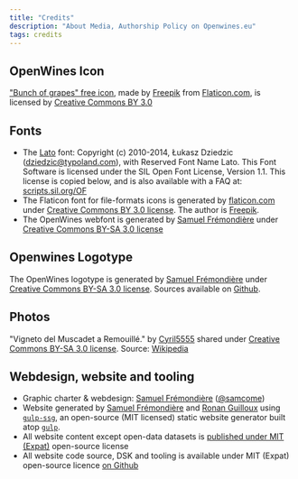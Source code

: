 ```yaml
---
title: "Credits"
description: "About Media, Authorship Policy on Openwines.eu"
tags: credits
---
```


## OpenWines Icon

["Bunch of grapes" free icon](http://www.flaticon.com/free-icon/bunch-of-grapes_65676), made by [Freepik](http://www.flaticon.com/authors/freepik) from [Flaticon.com](http://www.flaticon.com), is licensed by [Creative Commons BY 3.0](http://creativecommons.org/licenses/by/3.0/)

## Fonts

- The [Lato](http://www.latofonts.com/lato-free-fonts/) font: Copyright (c) 2010-2014, Łukasz Dziedzic (dziedzic@typoland.com), with Reserved Font Name Lato. This Font Software is licensed under the SIL Open Font License, Version 1.1.
This license is copied below, and is also available with a FAQ at: [scripts.sil.org/OF](http://scripts.sil.org/OF)
- The Flaticon font for file-formats icons is generated by [flaticon.com](http://www.flaticon.com) under [Creative Commons BY 3.0 license](http://creativecommons.org/licenses/by/3.0/). The author is [Freepik](http://www.freepik.com).
- The OpenWines webfont is generated by [Samuel Frémondière](http://samcome.github.io/build/) under [Creative Commons BY-SA 3.0 license](http://creativecommons.org/licenses/by-sa/3.0/)

## Openwines Logotype

The OpenWines logotype is generated by [Samuel Frémondière](http://samcome.github.io/build/) under [Creative Commons BY-SA 3.0 license](http://creativecommons.org/licenses/by-sa/3.0/). Sources available on [Github](https://github.com/OpenWines/Resources).

## Photos

"Vigneto del Muscadet a Remouillé." by [Cyril5555](http://fr.wikipedia.org/wiki/Utilisateur:Cyril5555) shared under [Creative Commons BY-SA 3.0 license](http://creativecommons.org/licenses/by-sa/3.0/). Source: [Wikipedia](http://it.wikipedia.org/wiki/Muscadet#/media/File:Vigne_muscadet_2.jpg)

## Webdesign, website and tooling

- Graphic charter & webdesign: [Samuel Frémondière](http://samcome.github.io/build/) ([@samcome](https://twitter.com/samcome))
- Website generated by [Samuel Frémondière](http://samcome.github.io/build/) and [Ronan Guilloux](https://github.com/ronanguilloux) using [`gulp-ssg`](https://www.npmjs.com/package/gulp-ssg), an open-source (MIT licensed) static website generator built atop [`gulp`](https://www.npmjs.com/package/gulp).
- All website content except open-data datasets is [published under MIT (Expat)](https://github.com/OpenWines/openwines.github.io/blob/master/LICENSE) open-source license
- All website code source, DSK and tooling is available under MIT (Expat) open-source licence [on Github](https://github.com/OpenWines/openwines.github.io)


